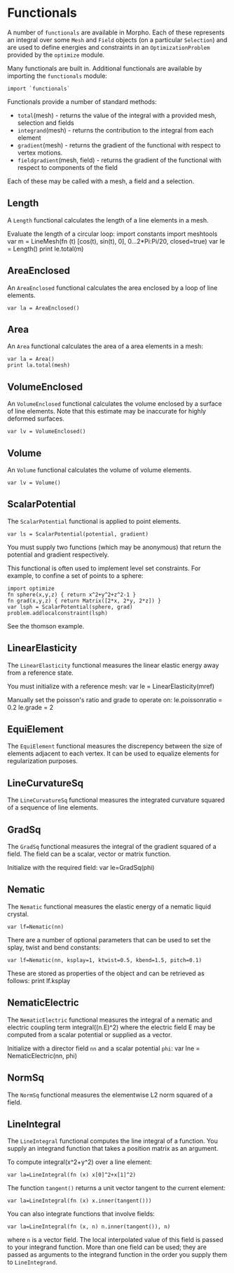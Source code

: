 [comment]: # (Functionals help)
[version]: # (0.5)

# Functionals
[tagfunctionals]: # (functionals)

A number of `functionals` are available in Morpho. Each of these represents an integral over some `Mesh` and `Field` objects (on a particular `Selection`) and are used to define energies and constraints in an `OptimizationProblem` provided by the `optimize` module.

Many functionals are built in. Additional functionals are available by importing the `functionals` module:

    import `functionals`

Functionals provide a number of standard methods:

* `total`(mesh) - returns the value of the integral with a provided mesh, selection and fields
* `integrand`(mesh) - returns the contribution to the integral from each element
* `gradient`(mesh) - returns the gradient of the functional with respect to vertex motions.
* `fieldgradient`(mesh, field) - returns the gradient of the functional with respect to components of the field

Each of these may be called with a mesh, a field and a selection.

[showsubtopics]: # (subtopics)

## Length
[taglength]: # (length)

A `Length` functional calculates the length of a line elements in a mesh.

Evaluate the length of a circular loop:
    import constants
    import meshtools
    var m = LineMesh(fn (t) [cos(t), sin(t), 0], 0...2*Pi:Pi/20, closed=true)
    var le = Length()
    print le.total(m)

## AreaEnclosed
[tagareaenclosed]: # (areaenclosed)

An `AreaEnclosed` functional calculates the area enclosed by a loop of line elements.

    var la = AreaEnclosed()

## Area
[tagarea]: # (area)

An `Area` functional calculates the area of a area elements in a mesh:

    var la = Area()
    print la.total(mesh)

## VolumeEnclosed
[tagvolumeenclosed]: # (volumeenclosed)

An `VolumeEnclosed` functional calculates the volume enclosed by a surface of line elements. Note that this estimate may be inaccurate for highly deformed surfaces.

    var lv = VolumeEnclosed()

## Volume
[tagvolume]: # (volume)

An `Volume` functional calculates the volume of volume elements.

    var lv = Volume()

## ScalarPotential
[tagscalarpotential]: # (scalarpotential)

The `ScalarPotential` functional is applied to point elements.

    var ls = ScalarPotential(potential, gradient)

You must supply two functions (which may be anonymous) that return the potential and gradient respectively.

This functional is often used to implement level set constraints. For example, to confine a set of points to a sphere:

    import optimize
    fn sphere(x,y,z) { return x^2+y^2+z^2-1 }
    fn grad(x,y,z) { return Matrix([2*x, 2*y, 2*z]) }
    var lsph = ScalarPotential(sphere, grad)
    problem.addlocalconstraint(lsph)

See the thomson example.

## LinearElasticity
[taglinearelasticity]: # (linearelasticity)

The `LinearElasticity` functional measures the linear elastic energy away from a reference state.

You must initialize with a reference mesh:
    var le = LinearElasticity(mref)

Manually set the poisson's ratio and grade to operate on:
    le.poissonratio = 0.2
    le.grade = 2

## EquiElement
[tagequielement]: # (equielement)

The `EquiElement` functional measures the discrepency between the size of elements adjacent to each vertex. It can be used to equalize elements for regularization purposes.

## LineCurvatureSq
[taglinecurvaturesq]: # (linecurvaturesq)

The `LineCurvatureSq` functional measures the integrated curvature squared of a sequence of line elements.

## GradSq
[taggradsq]: # (gradsq)

The `GradSq` functional measures the integral of the gradient squared of a field. The field can be a scalar, vector or matrix function.

Initialize with the required field:
    var le=GradSq(phi)

## Nematic
[tagnematic]: # (nematic)

The `Nematic` functional measures the elastic energy of a nematic liquid crystal.

    var lf=Nematic(nn)

There are a number of optional parameters that can be used to set the splay, twist and bend constants:

    var lf=Nematic(nn, ksplay=1, ktwist=0.5, kbend=1.5, pitch=0.1)

These are stored as properties of the object and can be retrieved as follows:
    print lf.ksplay

## NematicElectric
[tagnematic]: # (nematic)

The `NematicElectric` functional measures the integral of a nematic and electric coupling term integral((n.E)^2) where the electric field E may be computed from a scalar potential or supplied as a vector.

Initialize with a director field `nn` and a scalar potential `phi`:
    var lne = NematicElectric(nn, phi)

## NormSq
[tagnormsq]: # (normsq)

The `NormSq` functional measures the elementwise L2 norm squared of a field.

## LineIntegral
[taglineintegral]: # (lineintegral)

The `LineIntegral` functional computes the line integral of a function. You supply an integrand function that takes a position matrix as an argument.

To compute integral(x^2+y^2) over a line element:

    var la=LineIntegral(fn (x) x[0]^2+x[1]^2)

The function `tangent()` returns a unit vector tangent to the current element:

    var la=LineIntegral(fn (x) x.inner(tangent()))

You can also integrate functions that involve fields:

    var la=LineIntegral(fn (x, n) n.inner(tangent()), n)

where `n` is a vector field. The local interpolated value of this field is passed to your integrand function. More than one field can be used; they are passed as arguments to the integrand function in the order you supply them to `LineIntegrand`.
